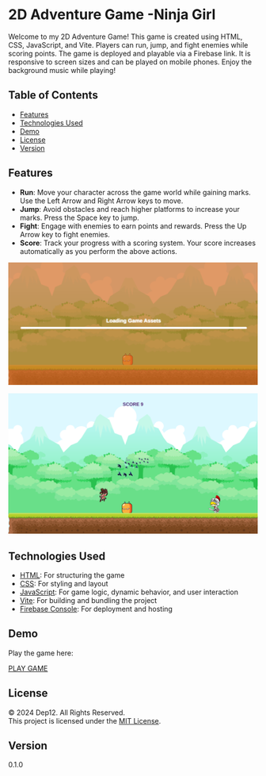 # 2D Adventure Game -Ninja Girl

Welcome to my 2D Adventure Game! This game is created using HTML, CSS, JavaScript, and Vite. Players can run, jump, and fight enemies while scoring points.
The game is deployed and playable via a Firebase link. It is responsive to screen sizes and can be played on mobile phones. 
Enjoy the background music while playing!

## Table of Contents

- [Features](#features)
- [Technologies Used](#technologies-used)
- [Demo](#demo)
- [License](#license)
- [Version](#version)

## Features

- **Run**: Move your character across the game world while gaining marks. Use the Left Arrow and Right Arrow keys to move.
- **Jump**: Avoid obstacles and reach higher platforms to increase your marks. Press the Space key to jump.
- **Fight**: Engage with enemies to earn points and rewards. Press the Up Arrow key to fight enemies.
- **Score**: Track your progress with a scoring system. Your score increases automatically as you perform the above actions.

![start](/assets/image1.png)

![Jump](/assets/image2.png)

## Technologies Used
- [HTML](https://developer.mozilla.org/en-US/docs/Web/HTML): For structuring the game
- [CSS](https://developer.mozilla.org/en-US/docs/Web/CSS): For styling and layout
- [JavaScript](https://developer.mozilla.org/en-US/docs/Web/JavaScript): For game logic, dynamic behavior, and user interaction
- [Vite](https://vitejs.dev/): For building and bundling the project
- [Firebase Console](https://firebase.google.com/): For deployment and hosting

## Demo

Play the game here:

[PLAY GAME](https://ninja-girl-56c4e.web.app)

## License
© 2024 Dep12. All Rights Reserved.  
This project is licensed under the [MIT License](LICENSE.txt).

## Version
0.1.0
